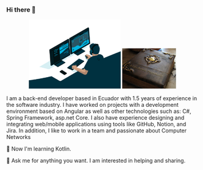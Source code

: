 ### Hi there 👋 
<p align="center">
  <img src="https://github.com/Alexis-VsCode/Alexis-VsCode/blob/main/code.gif?raw=true" style="width:48%; display:inline-block;">
    <img src="https://github.com/Alexis-VsCode/Alexis-VsCode/blob/main/portafolio.jpg?raw=true" style="width:28%; display:inline-block;">
</p>
  

I am a back-end developer based in Ecuador with 1.5 years of experience in the software industry. I have worked on projects with a development environment based on Angular as well as other technologies such as: C#, Spring Framework, asp.net Core. I also have experience designing and integrating web/mobile applications using tools like GitHub, Notion, and Jira. In addition, I like to work in a team and passionate about Computer Networks

🌱 Now I'm learning Kotlin.

💬 Ask me for anything you want. I am interested in helping and sharing.
